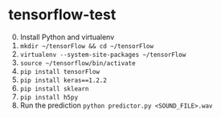 # tensorflow-test

0. Install Python and virtualenv
1. `mkdir ~/tensorFlow && cd ~/tensorFlow`
2. `virtualenv --system-site-packages ~/tensorFlow`
3. `source ~/tensorflow/bin/activate`
4. `pip install tensorFlow`
5. `pip install keras==1.2.2`
6. `pip install sklearn`
7. `pip install h5py`
8. Run the prediction `python predictor.py <SOUND_FILE>.wav`
